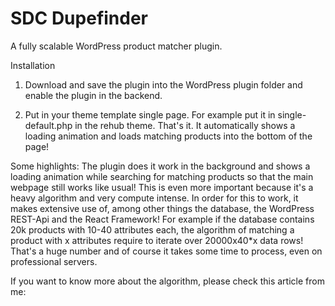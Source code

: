 # SDC Dupefinder
A fully scalable WordPress product matcher plugin.

Installation
1. Download and save the plugin into the WordPress plugin folder and enable the plugin in the backend.

2. Put <?php echo do_shortcode('[sdc_dupefinder posts_per_page=6 title="Searched 24,144 products for a match. Possible dupes found..."]')?> in your theme template single page.
For example put it in single-default.php in the rehub theme. That's it. It automatically shows a loading animation and loads matching products into the bottom of the page!

Some highlights:
The plugin does it work in the background and shows a loading animation while searching for matching products so that the main webpage still works like usual! This is even more important because it's a heavy algorithm and very compute intense. In order for this to work, it makes extensive use of, among other things the database, the WordPress REST-Api and the React Framework! For example if the database contains 20k products with 10-40 attributes each, the algorithm of matching a product with x attributes require to iterate over 20000x40*x data rows! That's a huge number and of course it takes some time to process, even on professional servers.

If you want to know more about the algorithm, please check this article from me: 
